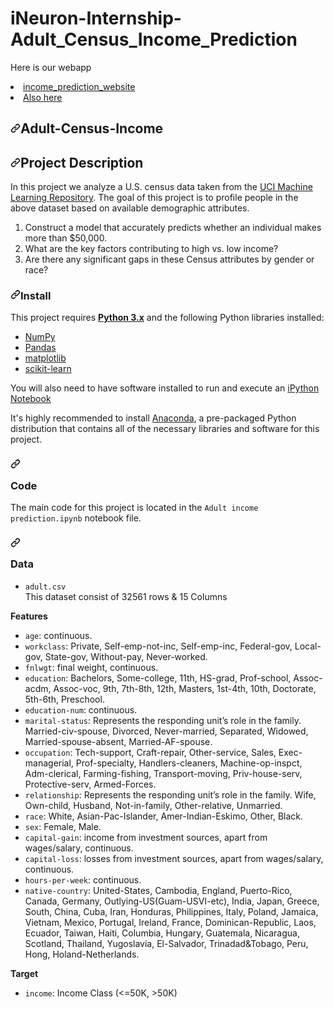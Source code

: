 # iNeuron-Internship-Adult_Census_Income_Prediction

Here is our webapp 
<li><a href="https://ineuron-salary-pred.herokuapp.com/" rel="nofollow">income_prediction_website</a></li>

<li><a href="http://yantra-learning.com/income" rel="nofollow">Also here</a></li>



<article class="markdown-body entry-content container-lg" itemprop="text" style=""><h1 dir="auto" style=""><a id="user-content-adult-census-income" class="anchor" aria-hidden="true" href="#adult-census-income" style=""><svg class="octicon octicon-link" viewBox="0 0 16 16" version="1.1" width="16" height="16" aria-hidden="true" style=""><path fill-rule="evenodd" d="M7.775 3.275a.75.75 0 001.06 1.06l1.25-1.25a2 2 0 112.83 2.83l-2.5 2.5a2 2 0 01-2.83 0 .75.75 0 00-1.06 1.06 3.5 3.5 0 004.95 0l2.5-2.5a3.5 3.5 0 00-4.95-4.95l-1.25 1.25zm-4.69 9.64a2 2 0 010-2.83l2.5-2.5a2 2 0 012.83 0 .75.75 0 001.06-1.06 3.5 3.5 0 00-4.95 0l-2.5 2.5a3.5 3.5 0 004.95 4.95l1.25-1.25a.75.75 0 00-1.06-1.06l-1.25 1.25a2 2 0 01-2.83 0z" style=""></path></svg></a>Adult-Census-Income</h1>
<h2 dir="auto" style=""><a id="user-content-project-description" class="anchor" aria-hidden="true" href="#project-description"><svg class="octicon octicon-link" viewBox="0 0 16 16" version="1.1" width="16" height="16" aria-hidden="true"><path fill-rule="evenodd" d="M7.775 3.275a.75.75 0 001.06 1.06l1.25-1.25a2 2 0 112.83 2.83l-2.5 2.5a2 2 0 01-2.83 0 .75.75 0 00-1.06 1.06 3.5 3.5 0 004.95 0l2.5-2.5a3.5 3.5 0 00-4.95-4.95l-1.25 1.25zm-4.69 9.64a2 2 0 010-2.83l2.5-2.5a2 2 0 012.83 0 .75.75 0 001.06-1.06 3.5 3.5 0 00-4.95 0l-2.5 2.5a3.5 3.5 0 004.95 4.95l1.25-1.25a.75.75 0 00-1.06-1.06l-1.25 1.25a2 2 0 01-2.83 0z"></path></svg></a>Project Description</h2>
<p dir="auto" style="">In this project we analyze a U.S. census data taken from the <a href="https://archive.ics.uci.edu/ml/datasets/Census+Income" rel="nofollow">UCI Machine Learning Repository</a>. The goal of this project is to profile people in the above dataset based on available demographic attributes.</p>
<ol dir="auto">
<li style="">Construct a model that accurately predicts whether an individual makes more than $50,000.</li>
<li style="">What are the key factors contributing to high vs. low income?</li>
<li>Are there any significant gaps in these Census attributes by gender or race?</li>


</ol>
<h3 dir="auto"><a id="user-content-install" class="anchor" aria-hidden="true" href="#install"><svg class="octicon octicon-link" viewBox="0 0 16 16" version="1.1" width="16" height="16" aria-hidden="true"><path fill-rule="evenodd" d="M7.775 3.275a.75.75 0 001.06 1.06l1.25-1.25a2 2 0 112.83 2.83l-2.5 2.5a2 2 0 01-2.83 0 .75.75 0 00-1.06 1.06 3.5 3.5 0 004.95 0l2.5-2.5a3.5 3.5 0 00-4.95-4.95l-1.25 1.25zm-4.69 9.64a2 2 0 010-2.83l2.5-2.5a2 2 0 012.83 0 .75.75 0 001.06-1.06 3.5 3.5 0 00-4.95 0l-2.5 2.5a3.5 3.5 0 004.95 4.95l1.25-1.25a.75.75 0 00-1.06-1.06l-1.25 1.25a2 2 0 01-2.83 0z"></path></svg></a>Install</h3>
<p dir="auto">This project requires <a href="https://www.python.org/downloads/release/python-364/" rel="nofollow"><strong>Python 3.x</strong></a> and the following Python libraries installed:</p>
<ul dir="auto">
<li><a href="http://www.numpy.org/" rel="nofollow">NumPy</a></li>
<li><a href="http://pandas.pydata.org" rel="nofollow">Pandas</a></li>
<li><a href="http://matplotlib.org/" rel="nofollow">matplotlib</a></li>
<li><a href="http://scikit-learn.org/stable/" rel="nofollow">scikit-learn</a></li>
</ul>

<p dir="auto">You will also need to have software installed to run and execute an <a href="http://ipython.org/notebook.html" rel="nofollow">iPython Notebook</a></p>
<p dir="auto">It's highly recommended to install <a href="https://www.continuum.io/downloads" rel="nofollow">Anaconda</a>, a pre-packaged Python distribution that contains all of the necessary libraries and software for this project.</p>

<h3 dir="auto"><a id="user-content-code" class="anchor" aria-hidden="true" href="#code"><svg class="octicon octicon-link" viewBox="0 0 16 16" version="1.1" width="16" height="16" aria-hidden="true"><path fill-rule="evenodd" d="M7.775 3.275a.75.75 0 001.06 1.06l1.25-1.25a2 2 0 112.83 2.83l-2.5 2.5a2 2 0 01-2.83 0 .75.75 0 00-1.06 1.06 3.5 3.5 0 004.95 0l2.5-2.5a3.5 3.5 0 00-4.95-4.95l-1.25 1.25zm-4.69 9.64a2 2 0 010-2.83l2.5-2.5a2 2 0 012.83 0 .75.75 0 001.06-1.06 3.5 3.5 0 00-4.95 0l-2.5 2.5a3.5 3.5 0 004.95 4.95l1.25-1.25a.75.75 0 00-1.06-1.06l-1.25 1.25a2 2 0 01-2.83 0z"></path>

</svg></a>Code</h3>
<p dir="auto">The main code for this project is located in the <code>Adult income prediction.ipynb</code> notebook file. </p>


<h3 dir="auto"><a id="user-content-data" class="anchor" aria-hidden="true" href="#data"><svg class="octicon octicon-link" viewBox="0 0 16 16" version="1.1" width="16" height="16" aria-hidden="true"><path fill-rule="evenodd" d="M7.775 3.275a.75.75 0 001.06 1.06l1.25-1.25a2 2 0 112.83 2.83l-2.5 2.5a2 2 0 01-2.83 0 .75.75 0 00-1.06 1.06 3.5 3.5 0 004.95 0l2.5-2.5a3.5 3.5 0 00-4.95-4.95l-1.25 1.25zm-4.69 9.64a2 2 0 010-2.83l2.5-2.5a2 2 0 012.83 0 .75.75 0 001.06-1.06 3.5 3.5 0 00-4.95 0l-2.5 2.5a3.5 3.5 0 004.95 4.95l1.25-1.25a.75.75 0 00-1.06-1.06l-1.25 1.25a2 2 0 01-2.83 0z"></path>


</svg></a>Data</h3>
<ul dir="auto">
<li><code>adult.csv</code></li>
This dataset consist of 32561 rows & 15 Columns </li>
</ul>
<p dir="auto"><strong>Features</strong></p>
<ul dir="auto">
<li><code>age</code>: continuous.</li>
<li><code>workclass</code>: Private, Self-emp-not-inc, Self-emp-inc, Federal-gov, Local-gov, State-gov, Without-pay, Never-worked.</li>
<li><code>fnlwgt</code>: final weight, continuous.</li>
<li><code>education</code>: Bachelors, Some-college, 11th, HS-grad, Prof-school, Assoc-acdm, Assoc-voc, 9th, 7th-8th, 12th, Masters, 1st-4th, 10th, Doctorate, 5th-6th, Preschool.</li>
<li><code>education-num</code>:  continuous.</li>
<li><code>marital-status</code>: Represents the responding unit’s role in the family. Married-civ-spouse, Divorced, Never-married, Separated, Widowed, Married-spouse-absent, Married-AF-spouse.</li>
<li><code>occupation</code>: Tech-support, Craft-repair, Other-service, Sales, Exec-managerial, Prof-specialty, Handlers-cleaners, Machine-op-inspct, Adm-clerical, Farming-fishing, Transport-moving, Priv-house-serv, Protective-serv, Armed-Forces.</li>
<li><code>relationship</code>: Represents the responding unit’s role in the family. Wife, Own-child, Husband, Not-in-family, Other-relative, Unmarried.</li>
<li><code>race</code>: White, Asian-Pac-Islander, Amer-Indian-Eskimo, Other, Black.</li>
<li><code>sex</code>: Female, Male.</li>
<li><code>capital-gain</code>: income from investment sources, apart from wages/salary, continuous.</li>
<li><code>capital-loss</code>: losses from investment sources, apart from wages/salary, continuous.</li>
<li><code>hours-per-week</code>: continuous.</li>
<li><code>native-country</code>: United-States, Cambodia, England, Puerto-Rico, Canada, Germany, Outlying-US(Guam-USVI-etc), India, Japan, Greece, South, China, Cuba, Iran, Honduras, Philippines, Italy, Poland, Jamaica, Vietnam, Mexico, Portugal, Ireland, France, Dominican-Republic, Laos, Ecuador, Taiwan, Haiti, Columbia, Hungary, Guatemala, Nicaragua, Scotland, Thailand, Yugoslavia, El-Salvador, Trinadad&amp;Tobago, Peru, Hong, Holand-Netherlands.</li>
</ul>
<p dir="auto"><strong>Target</strong></p>
<ul dir="auto">
<li><code>income</code>: Income Class (&lt;=50K, &gt;50K)</li>

</ul>
</article>
